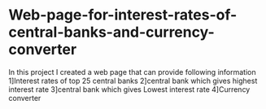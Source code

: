 # Web-page-for-interest-rates-of-central-banks-and-currency-converter
In this project I created a web page that can provide following information
    1]Interest rates of top 25 central banks
    2]central bank which gives highest interest rate
    3]central bank which gives Lowest interest rate
    4]Currency converter
